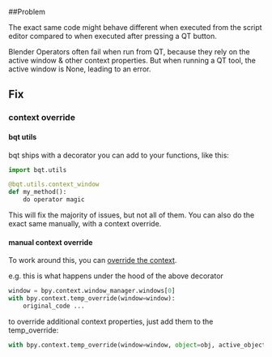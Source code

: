 ##Problem

The exact same code might behave different when executed from the script editor compared to when executed after pressing a QT button.

Blender Operators often fail when run from QT, because they rely on the active window & other context properties.
But when running a QT tool, the active window is None, leading to an error.

## Fix

### context override

#### bqt utils
bqt ships with a decorator you can add to your functions, like this:
```python
import bqt.utils

@bqt.utils.context_window
def my_method():
    do operator magic
```
This will fix the majority of issues, but not all of them.
You can also do the exact same manually, with a context override.

#### manual context override
To work around this, you can [override the context](https://docs.blender.org/api/current/bpy.ops.html#overriding-context). 

e.g. this is what happens under the hood of the above decorator
```python
window = bpy.context.window_manager.windows[0]
with bpy.context.temp_override(window=window):
    original_code ...
```

to override additional context properties, just add them to the temp_override:

```python
with bpy.context.temp_override(window=window, object=obj, active_object=obj):
```



